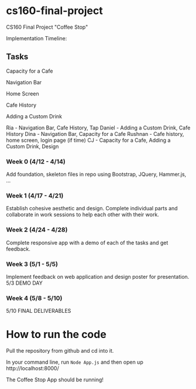 # cs160-final-project
CS160 Final Project "Coffee Stop"


Implementation Timeline:

## Tasks
Capacity for a Cafe

Navigation Bar

Home Screen

Cafe History

Adding a Custom Drink

Ria - Navigation Bar, Cafe History, Tap
Daniel -  Adding a Custom Drink, Cafe History
Dina - Navigation Bar, Capacity for a Cafe
Rushnan - Cafe history, home screen, login page (if time)
CJ - Capacity for a Cafe, Adding a Custom Drink, Design

### Week 0 (4/12 - 4/14)
Add foundation, skeleton files in repo using Bootstrap, JQuery, Hammer.js, …

### Week 1 (4/17 - 4/21)
Establish cohesive aesthetic and design. Complete individual parts and collaborate in work sessions to help each other with their work.

### Week 2 (4/24 - 4/28)
Complete responsive app with a demo of each of the tasks and get feedback.

### Week 3 (5/1 - 5/5)
Implement feedback on web application and design poster for presentation.
5/3 DEMO DAY

### Week 4 (5/8 - 5/10)
5/10 FINAL DELIVERABLES

# How to run the code
Pull the repository from github and cd into it. 

In your command line, run `Node App.js` and then open up http://localhost:8000/

The Coffee Stop App should be running!

